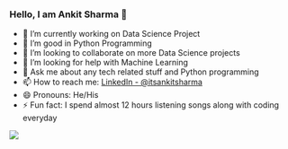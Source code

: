 ### Hello, I am Ankit Sharma 👋

- 🔭 I’m currently working on Data Science Project
- 🌱 I’m good in Python Programming
- 👯 I’m looking to collaborate on more Data Science projects
- 🤔 I’m looking for help with Machine Learning
- 💬 Ask me about any tech related stuff and Python programming
- 📫 How to reach me: [LinkedIn - @itsankitsharma](https://www.linkedin.com/in/itsankitsharma/)
- 😄 Pronouns: He/His
- ⚡ Fun fact: I spend almost 12 hours listening songs along with coding everyday

<Img src="https://github-readme-stats.vercel.app/api?username=n3rdankit&&show_icons=true&title_color=ffffff&icon_color=bb2acf&text_color=daf7dc&bg_color=151515">
